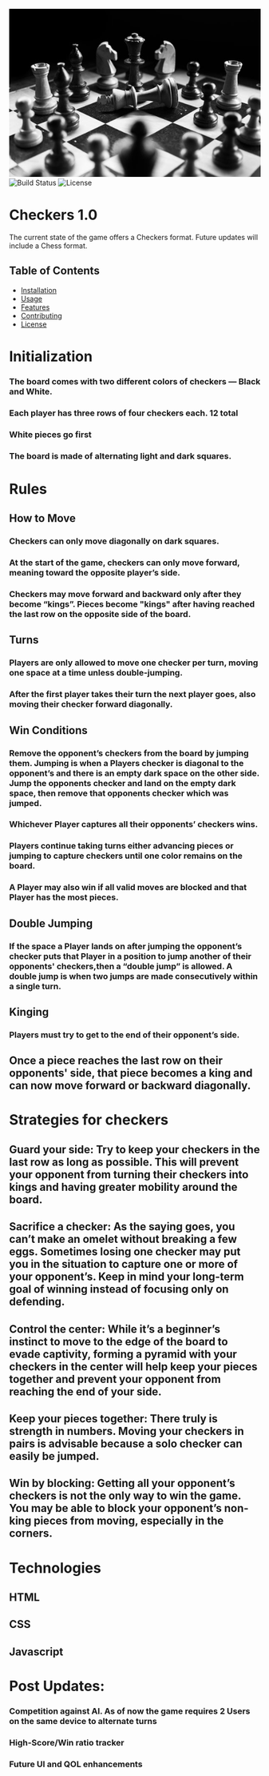 ![Screenshot](images/chess.jpg)
![Build Status](https://img.shields.io/travis/your-username/your-repo.svg)
![License](https://img.shields.io/badge/license-MIT-blue.svg)

# Checkers 1.0

The current state of the game offers a Checkers format.
Future updates will include a Chess format.

## Table of Contents

-   [Installation](#installation)
-   [Usage](#usage)
-   [Features](#features)
-   [Contributing](#contributing)
-   [License](#license)

# Initialization

### The board comes with two different colors of checkers — Black and White.

### Each player has three rows of four checkers each. 12 total

### White pieces go first

### The board is made of alternating light and dark squares.

# Rules

## How to Move

### Checkers can only move diagonally on dark squares.

### At the start of the game, checkers can only move forward, meaning toward the opposite player’s side.

### Checkers may move forward and backward only after they become “kings”. Pieces become "kings" after having reached the last row on the opposite side of the board.

## Turns

### Players are only allowed to move one checker per turn, moving one space at a time unless double-jumping.

### After the first player takes their turn the next player goes, also moving their checker forward diagonally.

## Win Conditions

### Remove the opponent’s checkers from the board by jumping them. Jumping is when a Players checker is diagonal to the opponent’s and there is an empty dark space on the other side. Jump the opponents checker and land on the empty dark space, then remove that opponents checker which was jumped.

### Whichever Player captures all their opponents’ checkers wins.

### Players continue taking turns either advancing pieces or jumping to capture checkers until one color remains on the board.

### A Player may also win if all valid moves are blocked and that Player has the most pieces.

## Double Jumping

### If the space a Player lands on after jumping the opponent’s checker puts that Player in a position to jump another of their opponents' checkers,then a “double jump” is allowed. A double jump is when two jumps are made consecutively within a single turn.

## Kinging

### Players must try to get to the end of their opponent’s side.

## Once a piece reaches the last row on their opponents' side, that piece becomes a king and can now move forward or backward diagonally.

# Strategies for checkers

## Guard your side: Try to keep your checkers in the last row as long as possible. This will prevent your opponent from turning their checkers into kings and having greater mobility around the board.

## Sacrifice a checker: As the saying goes, you can’t make an omelet without breaking a few eggs. Sometimes losing one checker may put you in the situation to capture one or more of your opponent’s. Keep in mind your long-term goal of winning instead of focusing only on defending.

## Control the center: While it’s a beginner’s instinct to move to the edge of the board to evade captivity, forming a pyramid with your checkers in the center will help keep your pieces together and prevent your opponent from reaching the end of your side.

## Keep your pieces together: There truly is strength in numbers. Moving your checkers in pairs is advisable because a solo checker can easily be jumped.

## Win by blocking: Getting all your opponent’s checkers is not the only way to win the game. You may be able to block your opponent’s non-king pieces from moving, especially in the corners.

# Technologies

## HTML

## CSS

## Javascript

# Post Updates:

### Competition against AI. As of now the game requires 2 Users on the same device to alternate turns

### High-Score/Win ratio tracker

### Future UI and QOL enhancements
